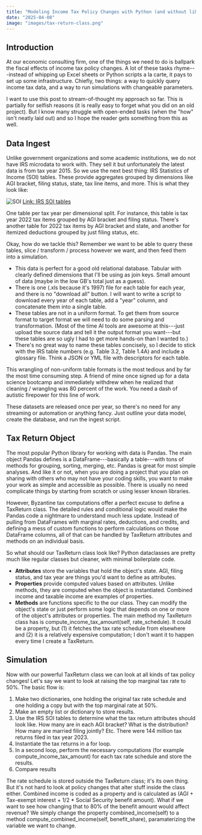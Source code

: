```yaml
---
title: "Modeling Income Tax Policy Changes with Python (and without libraries or tax microdata)"
date: "2025-04-08"
image: "images/tax-return-class.png" 
---
```


## Introduction
At our economic consulting firm, one of the things we need to do is ballpark the fiscal effects of income tax policy changes. A lot of these tasks rhyme---instead of whipping up Excel sheets or Python scripts a la carte, it pays to set up some infrastructure. Chiefly, two things: a way to quickly query income tax data, and a way to run simulations with changeable parameters.

I want to use this post to stream-of-thought my approach so far. This is partially for selfish reasons (it is really easy to forget what you did on an old project). But I know many struggle with open-ended tasks (when the "how" isn't neatly laid out) and so I hope the reader gets something from this as well.

## Data Ingest
Unlike government organizations and some academic institutions, we do not have IRS microdata to work with. They sell it but unfortunately the latest data is from tax year 2015. So we use the next best thing: IRS Statistics of Income (SOI) tables. These provide aggregates grouped by dimensions like AGI bracket, filing status, state, tax line items, and more. This is what they look like:

![SOI](/blog_posts/taxes/images/soi-table-example.png)
[Link: IRS SOI tables](https://www.irs.gov/statistics/soi-tax-stats-individual-statistical-tables-by-size-of-adjusted-gross-income)

One table per tax year per dimensional split. For instance, this table is tax year 2022 tax items grouped by AGI bracket and filing status. There's another table for 2022 tax items by AGI bracket and state, and another for itemized deductions grouped by just filing status, etc.

Okay, how do we tackle this? Remember we want to be able to query these tables, slice / transform / process however we want, and then feed them into a simulation. 
* This data is perfect for a good old relational database. Tabular with clearly defined dimensions that I'll be using as join keys. Small amount of data (maybe in the low GB's total just as a guess). 
* There is one (.xls because it's 1997) file for each table for each year, and there is no "download all" button. I will want to write a script to download every year of each table, add a "year" column, and concatenate them into a single table.
* These tables are not in a uniform format. To get them from source format to target format we will need to do some parsing and transformation. (Most of the time AI tools are awesome at this---just upload the source data and tell it the output format you want---but these tables are so ugly I had to get more hands-on than I wanted to.)
* There's no great way to name these tables concisely, so I decide to stick with the IRS table numbers (e.g. Table 3.2, Table 1.4A) and include a glossary file. Think a JSON or YML file with descriptors for each table.

This wrangling of non-uniform table formats is the most tedious and by far the most time consuming step. A friend of mine once signed up for a data science bootcamp and immediately withdrew when he realized that cleaning / wrangling was 80 percent of the work. You need a dash of autistic firepower for this line of work.

These datasets are released once per year, so there's no need for any streaming or automation or anything fancy. Just outline your data model, create the database, and run the ingest script.

## Tax Return Object
The most popular Python library for working with data is Pandas. The main object Pandas defines is a DataFrame---basically a table---with tons of methods for grouping, sorting, merging, etc. Pandas is great for most simple analyses. And like it or not, when you are doing a project that you plan on sharing with others who may not have your coding skills, you want to make your work as simple and accessible as possible. There is usually no need complicate things by starting from scratch or using lesser known libraries.

However, Byzantine tax computations offer a perfect excuse to define a TaxReturn class. The detailed rules and conditional logic would make the Pandas code a nightmare to understand much less update. Instead of pulling from DataFrames with marginal rates, deductions, and credits, and defining a mess of custom functions to perform calculations on those DataFrame columns, all of that can be handled by TaxReturn attributes and methods on an individual basis.

So what should our TaxReturn class look like? Python dataclasses are pretty much like regular classes but cleaner, with minimal boilerplate code. 

* **Attributes** store the variables that hold the object's state. AGI, filing status, and tax year are things you'd want to define as attributes.
* **Properties** provide computed values based on attributes. Unlike methods, they are computed when the object is instantiated. Combined income and taxable income are examples of properties.
* **Methods** are functions specific to the our class. They can modify the object's state or just perform some logic that depends on one or more of the object's attributes or properties. The main method my TaxReturn class has is compute_income_tax_amount(self, rate_schedule). It could be a property, but (1) it fetches the tax rate schedule from elsewhere and (2) it is a relatively expensive computation; I don't want it to happen every time I create a TaxReturn.

## Simulation
Now with our powerful TaxReturn class we can look at all kinds of tax policy changes! Let's say we want to look at raising the top marginal tax rate to 50%. The basic flow is:

1. Make two dictionaries, one holding the original tax rate schedule and one holding a copy but with the top marginal rate at 50%.
2. Make an empty list or dictionary to store results.
3. Use the IRS SOI tables to determine what the tax return attributes should look like. How many are in each AGI bracket? What is the distribution? How many are married filing jointly? Etc. There were 144 million tax returns filed in tax year 2023. 
4. Instantiate the tax returns in a for loop. 
5. In a second loop, perform the necessary computations (for example compute_income_tax_amount) for each tax rate schedule and store the results. 
6. Compare results

The rate schedule is stored outside the TaxReturn class; it's its own thing. But it's not hard to look at policy changes that alter stuff inside the class either. Combined income is coded as a property and is calculated as (AGI + Tax-exempt interest + 1/2 * Social Security benefit amount). What if we want to see how changing that to 80% of the benefit amount would affect revenue? We simply change the property combined_income(self) to a method compute_combined_income(self, benefit_share), paramaterizing the variable we want to change.

